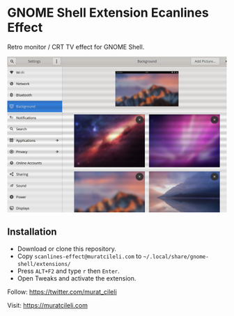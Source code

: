 # GNOME Shell Extension Ecanlines Effect
Retro monitor / CRT TV effect for GNOME Shell.

![Screenshot](https://github.com/murat-cileli/gnome-shell-extension-scanlines-effect/blob/main/preview.png)

## Installation

- Download or clone this repository.
- Copy `scanlines-effect@muratcileli.com` to `~/.local/share/gnome-shell/extensions/`
- Press `ALT+F2` and type `r` then `Enter`.
- Open Tweaks and activate the extension.

Follow: https://twitter.com/murat_cileli 

Visit: https://muratcileli.com
